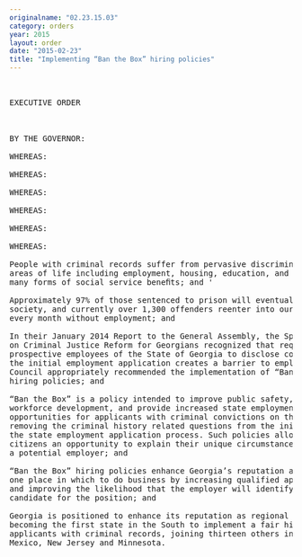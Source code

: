 ```yaml
---
originalname: "02.23.15.03"
category: orders
year: 2015
layout: order
date: "2015-02-23"
title: "Implementing “Ban the Box” hiring policies"
---
```

<pre>
 

EXECUTIVE ORDER

 

BY THE GOVERNOR:

WHEREAS:

WHEREAS:

WHEREAS:

WHEREAS:

WHEREAS:

WHEREAS:

People with criminal records suffer from pervasive discrimination in many
areas of life including employment, housing, education, and eligibility for
many forms of social service beneﬁts; and '

Approximately 97% of those sentenced to prison will eventually return to
society, and currently over 1,300 offenders reenter into our communities
every month without employment; and

In their January 2014 Report to the General Assembly, the Special Council
on Criminal Justice Reform for Georgians recognized that requiring
prospective employees of the State of Georgia to disclose convictions 0n
the initial employment application creates a barrier to employment. The
Council appropriately recommended the implementation of “Ban the Box”
hiring policies; and

“Ban the Box” is a policy intended to improve public safety, enhance
workforce development, and provide increased state employment
opportunities for applicants with criminal convictions on their records by
removing the criminal history related questions from the initial stage of
the state employment application process. Such policies allow returning
citizens an opportunity to explain their unique circumstances in person to
a potential employer; and

“Ban the Box” hiring policies enhance Georgia’s reputation as the number
one place in which to do business by increasing qualified applicant pools
and improving the likelihood that the employer will identify the best
candidate for the position; and

Georgia is positioned to enhance its reputation as regional leader by
becoming the first state in the South to implement a fair hiring policy for
applicants with criminal records, joining thirteen others including, New
Mexico, New Jersey and Minnesota.

</pre>
